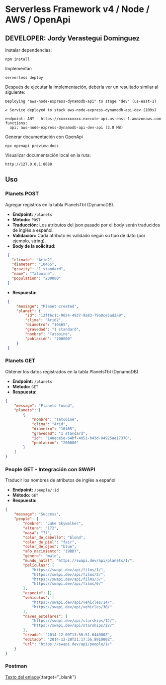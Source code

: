 # Serverless Framework v4 / Node / AWS / OpenApi
## DEVELOPER: Jordy Verastegui Dominguez
<!-- 
### Despliegue -->

Instalar dependencias:

```
npm install
```

Implementar:

```
serverless deploy
```

Después de ejecutar la implementación, debería ver un resultado similar al siguiente:

```
Deploying "aws-node-express-dynamodb-api" to stage "dev" (us-east-1)

✔ Service deployed to stack aws-node-express-dynamodb-api-dev (109s)

endpoint: ANY - https://xxxxxxxxxx.execute-api.us-east-1.amazonaws.com
functions:
  api: aws-node-express-dynamodb-api-dev-api (3.8 MB)
```

Generar documentación con OpenApi

```
npx openapi preview-docs
```

Visualizar documentación local en la ruta:

```
http://127.0.0.1:8080
```

## Uso

### Planets POST
 
 Agregar registros en la tabla PlanetsTbl (DynamoDB). 
 - **Endpoint:** `/planets`
 - **Método:** `POST`
 - **Traducción:** Los atributos del json pasado por el body serán traducidos de inglés a español.
 - **Validación:** Cada atributo es validado según su tipo de dato (por ejemplo, string).
 - **Body de la solicitud:**
 ```json
  { 
    "climate": "Arid2",
    "diameter": "10465",
    "gravity": "1 standard",
    "name": "Tatooine",
    "population": "200000"
  }
 ```
  - **Respuesta:**
 ```json
  {
      "message": "Planet created",
      "planet": {
          "id": "13ff6c1c-9054-4937-9a83-79a0ce5ad2a9",
          "clima": "Arid2",
          "diámetro": "10465",
          "gravedad": "1 standard",
          "nombre": "Tatooine",
          "población": "200000"
      }
  }
 ```

 ### Planets GET

 Obtener los datos registrados en la tabla PlanetsTbl (DynamoDB)
 - **Endpoint:** `/planets`
 - **Método:** `GET`
 - **Respuesta:**
  ```json
  {
      "message": "Planets found",
      "planets": [
          {
              "nombre": "Tatooine",
              "clima": "Arid",
              "diámetro": "10465",
              "gravedad": "1 standard",
              "id": "148ece5e-64bf-4051-b43d-84925ae17378",
              "población": "200000"
          }
      ]
  }
  ```
 ### People GET - Integración con SWAPI

 Traducir los nombres de atributos de inglés a español
 - **Endpoint:** `/people/:id`
 - **Método:** `GET`
 - **Respuesta:**
  ```json
  {
      "message": "Success",
      "people": {
          "nombre": "Luke Skywalker",
          "altura": "172",
          "masa": "77",
          "color_de_cabello": "blond",
          "color_de_piel": "fair",
          "color_de_ojos": "blue",
          "año_nacimiento": "19BBY",
          "género": "male",
          "mundo_natal": "https://swapi.dev/api/planets/1/",
          "películas": [
              "https://swapi.dev/api/films/1/",
              "https://swapi.dev/api/films/2/",
              "https://swapi.dev/api/films/3/",
              "https://swapi.dev/api/films/6/"
          ],
          "especie": [],
          "vehículos": [
              "https://swapi.dev/api/vehicles/14/",
              "https://swapi.dev/api/vehicles/30/"
          ],
          "naves_estelares": [
              "https://swapi.dev/api/starships/12/",
              "https://swapi.dev/api/starships/22/"
          ],
          "creado": "2014-12-09T13:50:51.644000Z",
          "editado": "2014-12-20T21:17:56.891000Z",
          "url": "https://swapi.dev/api/people/1/"
      }
  }
  ```
### Postman

[Texto del enlace](https://www.postman.com/martian-capsule-590273/test-softtek/collection/qn3w26b/apis){:target="_blank"}
